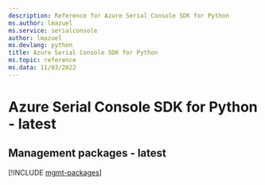 ```yaml
---
description: Reference for Azure Serial Console SDK for Python
ms.author: lmazuel
ms.service: serialconsole
author: lmazuel
ms.devlang: python
title: Azure Serial Console SDK for Python
ms.topic: reference
ms.data: 11/03/2022
---
```

# Azure Serial Console SDK for Python - latest

## Management packages - latest
[!INCLUDE [mgmt-packages](serial-console-mgmt-index.md)]